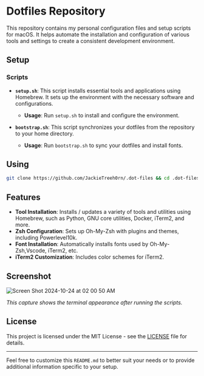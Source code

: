 # Dotfiles Repository

This repository contains my personal configuration files and setup scripts for macOS. It helps automate the installation and configuration of various tools and settings to create a consistent development environment.

## Setup


### Scripts

- **`setup.sh`**: This script installs essential tools and applications using Homebrew. It sets up the environment with the necessary software and configurations.

  - **Usage**: Run `setup.sh` to install and configure the environment.

- **`bootstrap.sh`**: This script synchronizes your dotfiles from the repository to your home directory.

  - **Usage**: Run `bootstrap.sh` to sync your dotfiles and install fonts.

## Using

```bash
git clone https://github.com/JackieTreeh0rn/.dot-files && cd .dot-files && source bootstrap.sh
```

## Features

- **Tool Installation**: Installs / updates a variety of tools and utilities using Homebrew, such as Python, GNU core utilities, Docker, iTerm2, and more.
- **Zsh Configuration**: Sets up Oh-My-Zsh with plugins and themes, including Powerlevel10k.
- **Font Installation**: Automatically installs fonts used by Oh-My-Zsh,Vscode, iTerm2, etc.
- **iTerm2 Customization**: Includes color schemes for iTerm2.

## Screenshot

![Screen Shot 2024-10-24 at 02 00 50 AM](https://github.com/user-attachments/assets/f37972d2-316f-496a-88e5-9d5634d08f1a)


*This capture shows the terminal appearance after running the scripts.*


## License

This project is licensed under the MIT License - see the [LICENSE](LICENSE) file for details.

---

Feel free to customize this `README.md` to better suit your needs or to provide additional information specific to your setup.
